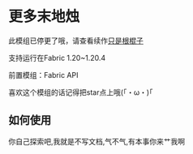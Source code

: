 # 更多末地烛
此模组已停更了哦，请查看续作[只是根棍子](https://github.com/CSneko/JustARod/)

支持运行在Fabric 1.20~1.20.4

前置模组：Fabric API

喜欢这个模组的话记得把star点上哦(｢・ω・)｢

## 如何使用
你自己探索吧,我就是不写文档,气不气,有本事你来艹我啊

